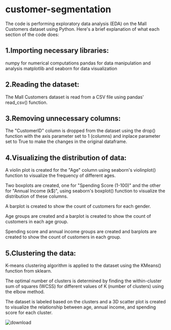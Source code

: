 # customer-segmentation
The code is performing exploratory data analysis (EDA) on the Mall Customers dataset using Python. Here's a brief explanation of what each section of the code does:

## 1.Importing necessary libraries:
numpy for numerical computations
pandas for data manipulation and analysis
matplotlib and seaborn for data visualization

## 2.Reading the dataset:
The Mall Customers dataset is read from a CSV file using pandas' read_csv() function.

## 3.Removing unnecessary columns:
The "CustomerID" column is dropped from the dataset using the drop() function with the axis parameter set to 1 (columns) and inplace parameter set to True to make the changes in the original dataframe.

## 4.Visualizing the distribution of data:
A violin plot is created for the "Age" column using seaborn's violinplot() function to visualize the frequency of different ages.

Two boxplots are created, one for "Spending Score (1-100)" and the other for "Annual Income (k$)", using seaborn's boxplot() function to visualize the distribution of these columns.

A barplot is created to show the count of customers for each gender.

Age groups are created and a barplot is created to show the count of customers in each age group.

Spending score and annual income groups are created and barplots are created to show the count of customers in each group.

## 5.Clustering the data:
K-means clustering algorithm is applied to the dataset using the KMeans() function from sklearn.

The optimal number of clusters is determined by finding the within-cluster sum of squares (WCSS) for different values of K (number of clusters) using the elbow method.

The dataset is labeled based on the clusters and a 3D scatter plot is created to visualize the relationship between age, annual income, and spending score for each cluster.

![download](https://github.com/Eng-Youssef-Galal/customer-segmentation/assets/138930263/515f6446-46cb-495f-87c4-02560ed2e4f3)
